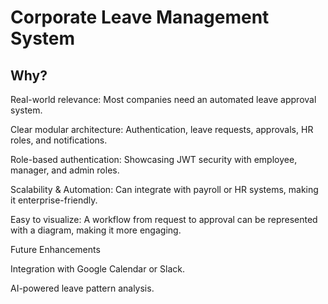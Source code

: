 <h1>Corporate Leave Management System</h1>

<h2>Why?</h2>

Real-world relevance: Most companies need an automated leave approval system.

Clear modular architecture: Authentication, leave requests, approvals, HR roles, and notifications.

Role-based authentication: Showcasing JWT security with employee, manager, and admin roles.

Scalability & Automation: Can integrate with payroll or HR systems, making it enterprise-friendly.

Easy to visualize: A workflow from request to approval can be represented with a diagram, making it more engaging.

Future Enhancements

Integration with Google Calendar or Slack.

AI-powered leave pattern analysis.
